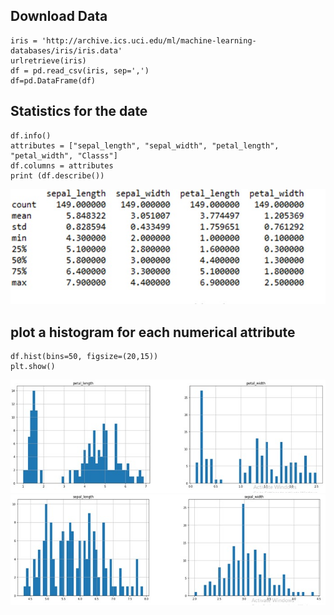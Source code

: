 ## Download Data
``` python, term= True
iris = 'http://archive.ics.uci.edu/ml/machine-learning-databases/iris/iris.data'
urlretrieve(iris)
df = pd.read_csv(iris, sep=',')
df=pd.DataFrame(df)
```

## Statistics for the date

``` python, term= True
df.info()
attributes = ["sepal_length", "sepal_width", "petal_length", "petal_width", "Classs"]
df.columns = attributes
print (df.describe())
```
![](/image1.jpeg)
## plot a histogram for each numerical attribute
``` python, term= True
df.hist(bins=50, figsize=(20,15))
plt.show()

```
![](image2.jpeg)
![](image3.jpeg)